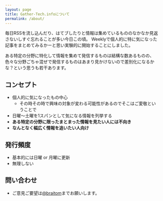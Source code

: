 ```yaml
---
layout: page
title: Gather-Tech.infoについて
permalink: /about/
---
```


毎日RSSを流し込んだり、はてブしたりと情報は集めているもののなかなか見返さないしすぐ忘れることが多い今日この頃。
Weeklyで個人的に特に気になった記事をまとめてみるかーと思い実験的に開始することにしました。

ある特定の分野に特化して情報を集めて発信するものは結構な数あるものの、色々な分野ごちゃ混ぜで発信するものはあまり見かけないので差別化になるかな？という思うも若干あります。

## コンセプト
- 個人的に気になったもの中心
  - その時その時で興味の対象が変わる可能性があるのでそこはご愛敬ということで
- 日曜〜土曜を1スパンとして気になる情報を列挙する
- **ある特定の分野に限ったまとまった情報を見たい人には不向き**
- **なんとなく幅広く情報を追いたい人向け**

## 発行頻度
- 基本的には日曜 or 月曜に更新
- 無理しない

## 問い合わせ
- ご意見ご要望は[@braitom](https://twitter.com/braitom)までお願いします。
